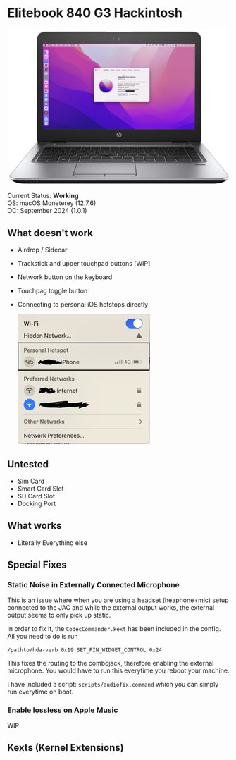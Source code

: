 # Elitebook 840 G3 Hackintosh

![Laptop image](docs/laptop_image.png)

Current Status: **Working**<br>
OS: macOS Moneterey (12.7.6)<br>
OC: September 2024 (1.0.1)

## What doesn't work

- Airdrop / Sidecar
- Trackstick and upper touchpad buttons [WIP]
- Network button on the keyboard
- Touchpag toggle button
- Connecting to personal iOS hotstops directly

  ![Personal hotspots](docs/personal%20hotspots.png)

## Untested

- Sim Card
- Smart Card Slot
- SD Card Slot
- Docking Port

## What works

- Literally Everything else

## Special Fixes

### Static Noise in Externally Connected Microphone

This is an issue where when you are using a headset (heaphone+mic) setup connected to the JAC and while the external output works, the external output seems to only pick up static.

In order to fix it, the `CodecCommander.kext` has been included in the config. All you need to do is run 

```
/pathto/hda-verb 0x19 SET_PIN_WIDGET_CONTROL 0x24
```
This fixes the routing to the combojack, therefore enabling the external microphone. You would have to run this everytime you reboot your machine.

I have included a script: `scripts/audiofix.command` which you can simply run everytime on boot.

### Enable lossless on Apple Music

WIP


## Kexts (Kernel Extensions)



